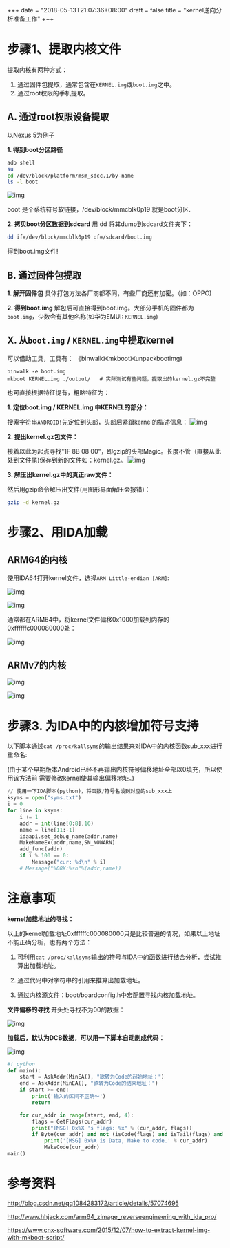 +++
date = "2018-05-13T21:07:36+08:00"
draft = false
title = "kernel逆向分析准备工作"
+++

# 步骤1、提取内核文件
提取内核有两种方式：

1. 通过固件包提取，通常包含在`KERNEL.img`或`boot.img`之中。
2. 通过root权限的手机提取。

## A. 通过root权限设备提取
以Nexus 5为例子

**1. 得到boot分区路径**
```bash
adb shell
su
cd /dev/block/platform/msm_sdcc.1/by-name
ls -l boot
```

![img](1.png "img")

boot 是个系统符号软链接，/dev/block/mmcblk0p19 就是boot分区.

**2. 拷贝boot分区数据到sdcard**
用 dd 将其dump到sdcard文件夹下：
```bash
dd if=/dev/block/mmcblk0p19 of=/sdcard/boot.img
```
得到boot.img文件!
## B. 通过固件包提取
**1. 解开固件包**
具体打包方法各厂商都不同，有些厂商还有加密。（如：OPPO)

**2. 得到boot.img**
解包后可直接得到boot.img。大部分手机的固件都为`boot.img`，少数会有其他名称(如华为EMUI: `KERNEL.img`)

## X. 从`boot.img` / `KERNEL.img`中提取kernel
可以借助工具，工具有：
《binwalk》《mkboot》《unpackbootimg》
```
binwalk -e boot.img
mkboot KERNEL.img ./output/   # 实际测试有些问题，提取出的kernel.gz不完整
```
也可直接根据特征提有，粗略特征为：

**1. 定位boot.img / KERNEL.img 中KERNEL的部分：**

搜索字符串`ANDROID!`先定位到头部，头部后紧跟kernel的描述信息：
![img](2.png "img")

**2. 提出kernel.gz包文件：**

接着以此为起点寻找"1F 8B 08 00"，即gzip的头部Magic。长度不管（直接从此处到文件尾)保存到新的文件如：kernel.gz。
![img](3.png "img")

**3. 解压出kernel.gz中的真正raw文件：**

然后用gzip命令解压出文件(用图形界面解压会报错)：
```bash
gzip -d kernel.gz
```

# 步骤2、用IDA加载
## ARM64的内核
使用IDA64打开kernel文件，选择`ARM Little-endian [ARM]`:

![img](4.png "img")

![img](5.png "img")

通常都在ARM64中，将kernel文件偏移0x1000加载到内存的0xffffffc000080000处：

![img](6.png "img")

## ARMv7的内核

![img](7.png "img")

![img](8.png "img")

# 步骤3. 为IDA中的内核增加符号支持
以下脚本通过`cat /proc/kallsyms`的输出结果来对IDA中的内核函数sub_xxx进行重命名:

(由于某个早期版本Android已经不再输出内核符号偏移地址全部以0填充，所以使用该方法前 需要修改kernel使其输出偏移地址。)
```python
// 使用一下IDA脚本(python)，将函数/符号名设到对应的sub_xxx上
ksyms = open("syms.txt") 
i = 0 
for line in ksyms: 
    i += 1 
    addr = int(line[0:8],16)  
    name = line[11:-1]  
    idaapi.set_debug_name(addr,name)  
    MakeNameEx(addr,name,SN_NOWARN)
    add_func(addr)
    if i % 100 == 0:
        Message("cur: %d\n" % i)
    # Message("%08X:%sn"%(addr,name))  
```




# 注意事项
**kernel加载地址的寻找：**

以上的kernel加载地址0xffffffc000080000只是比较普遍的情况，如果以上地址不能正确分析，也有两个方法：

1. 可利用`cat /proc/kallsyms`输出的符号与IDA中的函数进行结合分析，尝试推算出加载地址。

2. 通过代码中对字符串的引用来推算出加载地址。

3. 通过内核源文件：boot/boardconfig.h中宏配置寻找内核加载地址。

**文件偏移的寻找**
开头处寻找不为00的数据：

![img](9.png "img")

**加载后，默认为DCB数据，可以用一下脚本自动刷成代码：**

![img](10.png "img")

```python
#! python
def main():
    start = AskAddr(MinEA(), "欲转为Code的起始地址：")
    end = AskAddr(MinEA(), "欲转为Code的结束地址：")
    if start >= end:
        print('输入的区间不正确～')
        return

    for cur_addr in range(start, end, 4):
        flags = GetFlags(cur_addr)
        print("[MSG] 0x%X 's flags: %x" % (cur_addr, flags))
        if Byte(cur_addr) and not (isCode(flags) and isTail(flags) and isUnknown(flags) and isHead(flags)):
            print('[MSG] 0x%X is Data, Make to code.' % cur_addr)
            MakeCode(cur_addr)
main()
```


# 参考资料

http://blog.csdn.net/qq1084283172/article/details/57074695

http://www.hhjack.com/arm64_zimage_reverseengineering_with_ida_pro/

https://www.cnx-software.com/2015/12/07/how-to-extract-kernel-img-with-mkboot-script/
